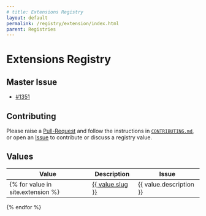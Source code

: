 ```yaml
---
# title: Extensions Registry
layout: default
permalink: /registry/extension/index.html
parent: Registries
---
```


# Extensions Registry

## Master Issue

* [#1351](https://github.com/OAI/OpenAPI-Specification/issues/1351)

## Contributing

Please raise a [Pull-Request](https://github.com/OAI/spec.openapis.org/pulls) and
follow the instructions in
[`CONTRIBUTING.md`](https://github.com/OAI/spec.openapis.org/blob/main/CONTRIBUTING.md),
or open an [Issue](https://github.com/OAI/OpenAPI-Specification/issues)
to contribute or discuss a registry value.

## Values

|Value|Description|Issue|
|---|---|---|
{% for value in site.extension %}| <a href="./{{ value.slug }}.html">{{ value.slug }}</a> | {{ value.description }} | {% if value.issue %}<a href="https://github.com/OAI/OpenAPI-Specification/issues/{{ value.issue }}">#{{ value.issue }}</a>{% endif %} |
{% endfor %}
